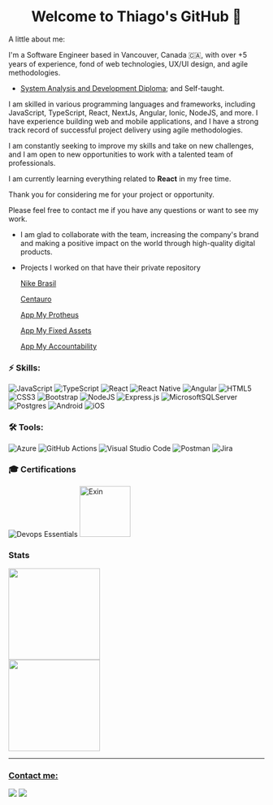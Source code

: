 <h1 align="center"> 
	Welcome to Thiago's GitHub 🚀
</h1>

A little about me:

I'm a Software Engineer based in Vancouver, Canada 🇨🇦, with over +5 years of experience, fond of web technologies, UX/UI design, and agile methodologies. 

- [System Analysis and Development Diploma](https://badges.wes.org/Evidence?i=554f6b47-61cd-4fe9-8500-fd483177bff1&type=ca); and Self-taught.

I am skilled in various programming languages and frameworks, including JavaScript, TypeScript, React, NextJs, Angular, Ionic, NodeJS, and more. I have experience building web and mobile applications, and I have a strong track record of successful project delivery using agile methodologies.

I am constantly seeking to improve my skills and take on new challenges, and I am open to new opportunities to work with a talented team of professionals. 

I am currently learning everything related to **React** in my free time. 

Thank you for considering me for your project or opportunity. 

Please feel free to contact me if you have any questions or want to see my work.


- I am glad to collaborate with the team, increasing the company's brand and making a positive impact on the world through high-quality digital products.

- Projects I worked on that have their private repository

	[Nike Brasil](https://nike.com.br)

	[Centauro](https://centauro.com.br)

	[App My Protheus](https://produtos.totvs.com/aplicativo/app-meu-protheus)

	[App My Fixed Assets](https://produtos.totvs.com/aplicativo/app-meus-ativos-fixos)

	[App My Accountability](https://produtos.totvs.com/aplicativo/app-minha-prestacao-de-contas)


### ⚡ Skills:
![JavaScript](https://img.shields.io/badge/javascript-%23323330.svg?style=for-the-badge&logo=javascript&logoColor=%23F7DF1E)
![TypeScript](https://img.shields.io/badge/typescript-%23007ACC.svg?style=for-the-badge&logo=typescript&logoColor=white)
![React](https://img.shields.io/badge/react-%2320232a.svg?style=for-the-badge&logo=react&logoColor=%2361DAFB)
![React Native](https://img.shields.io/badge/react_native-%2320232a.svg?style=for-the-badge&logo=react&logoColor=%2361DAFB)
![Angular](https://img.shields.io/badge/angular-%23DD0031.svg?style=for-the-badge&logo=angular&logoColor=white)
![HTML5](https://img.shields.io/badge/html5-%23E34F26.svg?style=for-the-badge&logo=html5&logoColor=white)
![CSS3](https://img.shields.io/badge/css3-%231572B6.svg?style=for-the-badge&logo=css3&logoColor=white)
![Bootstrap](https://img.shields.io/badge/bootstrap-%23563D7C.svg?style=for-the-badge&logo=bootstrap&logoColor=white)
![NodeJS](https://img.shields.io/badge/node.js-6DA55F?style=for-the-badge&logo=node.js&logoColor=white)
![Express.js](https://img.shields.io/badge/express.js-%23404d59.svg?style=for-the-badge&logo=express&logoColor=%2361DAFB)
![MicrosoftSQLServer](https://img.shields.io/badge/Microsoft%20SQL%20Sever-CC2927?style=for-the-badge&logo=microsoft%20sql%20server&logoColor=white)
![Postgres](https://img.shields.io/badge/postgres-%23316192.svg?style=for-the-badge&logo=postgresql&logoColor=white)
![Android](https://img.shields.io/badge/Android-3DDC84?style=for-the-badge&logo=android&logoColor=white)
![iOS](https://img.shields.io/badge/iOS-000000?style=for-the-badge&logo=ios&logoColor=white)

### 🛠 Tools:
![Azure](https://img.shields.io/badge/azure-%230072C6.svg?style=for-the-badge&logo=microsoftazure&logoColor=white)
![GitHub Actions](https://img.shields.io/badge/github%20actions-%232671E5.svg?style=for-the-badge&logo=githubactions&logoColor=white)
![Visual Studio Code](https://img.shields.io/badge/Visual%20Studio%20Code-0078d7.svg?style=for-the-badge&logo=visual-studio-code&logoColor=white)
![Postman](https://img.shields.io/badge/Postman-FF6C37?style=for-the-badge&logo=postman&logoColor=white)
![Jira](https://img.shields.io/badge/jira-%230A0FFF.svg?style=for-the-badge&logo=jira&logoColor=white)

### 🎓 Certifications

![Devops Essentials](https://images.credly.com/size/100x100/images/165466d3-37d8-4dcb-821d-cb072cfd2a69/CertiProf-Badge-DEPC.png)
[<img src="https://templates.images.credential.net/156891626619564.png" alt="Exin" width="100"/>](https://www.credential.net/f75e0918-e4b8-4b90-8fc0-699541791132#gs.byj64r)

### Stats

<div>
  <a href="https://github.com/thiagomv-ca">
  <img height="180em" src="https://github-readme-stats.vercel.app/api?username=thiagomv-ca&show_icons=true&include_all_commits=true&count_private=true"/>
</div>
<div>
  <a href="https://github.com/thiagomv-ca">
  <img height="180em" src="https://github-readme-stats.vercel.app/api/top-langs/?username=thiagomv-ca&layout=compact&langs_count=7"/>
</div>
<hr>

### Contact me:

<div>

<a href = "mailto:thiagomv.ca@gmail.com"><img src="https://img.shields.io/badge/Gmail-D14836?style=for-the-badge&logo=gmail&logoColor=white" target="_blank"></a>
<a href="https://www.linkedin.com/in/mvthiago/" target="_blank"><img src="https://img.shields.io/badge/-LinkedIn-%230077B5?style=for-the-badge&logo=linkedin&logoColor=white" target="_blank"></a>   
</div>


